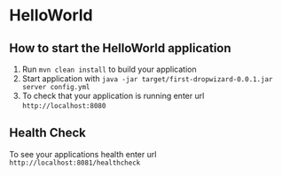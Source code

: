 # HelloWorld

How to start the HelloWorld application
---

1. Run `mvn clean install` to build your application
1. Start application with `java -jar target/first-dropwizard-0.0.1.jar server config.yml`
1. To check that your application is running enter url `http://localhost:8080`

Health Check
---

To see your applications health enter url `http://localhost:8081/healthcheck`
